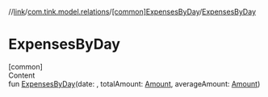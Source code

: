 //[link](../../index.md)/[com.tink.model.relations](../index.md)/[[common]ExpensesByDay](index.md)/[ExpensesByDay](-expenses-by-day.md)



# ExpensesByDay  
[common]  
Content  
fun [ExpensesByDay](-expenses-by-day.md)(date: <ERROR CLASS>, totalAmount: [Amount](../../com.tink.model.misc/[common]-amount/index.md), averageAmount: [Amount](../../com.tink.model.misc/[common]-amount/index.md))  



